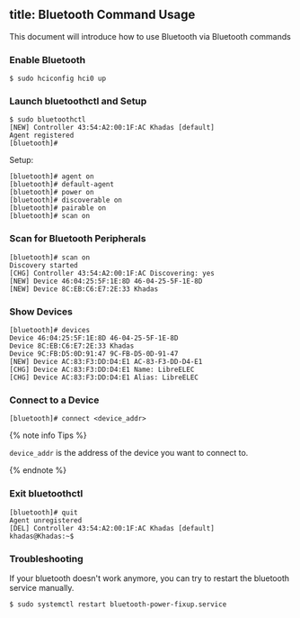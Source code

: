 title: Bluetooth Command Usage
---

This document will introduce how to use Bluetooth via Bluetooth commands

### Enable Bluetooth

```
$ sudo hciconfig hci0 up
```

### Launch bluetoothctl and Setup

```
$ sudo bluetoothctl
[NEW] Controller 43:54:A2:00:1F:AC Khadas [default]
Agent registered
[bluetooth]#
```
Setup:

```
[bluetooth]# agent on
[bluetooth]# default-agent
[bluetooth]# power on
[bluetooth]# discoverable on
[bluetooth]# pairable on
[bluetooth]# scan on
```

### Scan for Bluetooth Peripherals

```
[bluetooth]# scan on
Discovery started
[CHG] Controller 43:54:A2:00:1F:AC Discovering: yes
[NEW] Device 46:04:25:5F:1E:8D 46-04-25-5F-1E-8D
[NEW] Device 8C:EB:C6:E7:2E:33 Khadas
```

### Show Devices

```
[bluetooth]# devices
Device 46:04:25:5F:1E:8D 46-04-25-5F-1E-8D
Device 8C:EB:C6:E7:2E:33 Khadas
Device 9C:FB:D5:0D:91:47 9C-FB-D5-0D-91-47
[NEW] Device AC:83:F3:DD:D4:E1 AC-83-F3-DD-D4-E1
[CHG] Device AC:83:F3:DD:D4:E1 Name: LibreELEC
[CHG] Device AC:83:F3:DD:D4:E1 Alias: LibreELEC
```
### Connect to a Device

```
[bluetooth]# connect <device_addr>
```

{% note info Tips %}

`device_addr` is the address of the device you want to connect to.

{% endnote %}

### Exit bluetoothctl

```
[bluetooth]# quit
Agent unregistered
[DEL] Controller 43:54:A2:00:1F:AC Khadas [default]
khadas@Khadas:~$
```
</div>
</div>

### Troubleshooting

If your bluetooth doesn't work anymore, you can try to restart the bluetooth service manually.

```
$ sudo systemctl restart bluetooth-power-fixup.service
```

